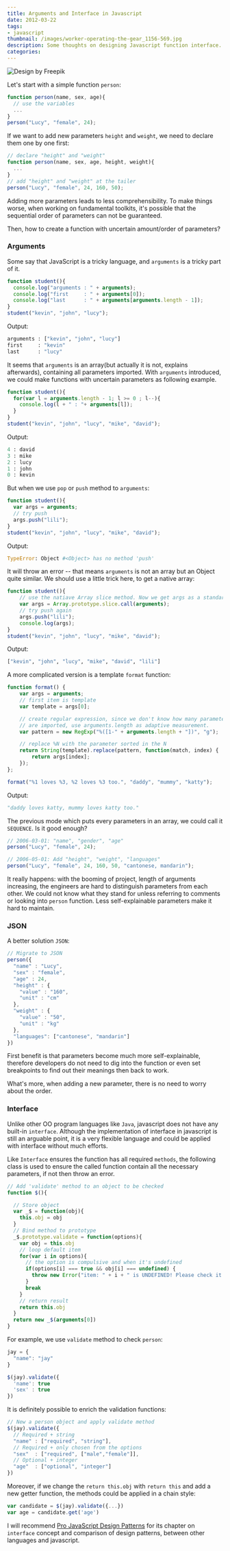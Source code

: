```yaml
---
title: Arguments and Interface in Javascript
date: 2012-03-22
tags:
- javascript
thumbnail: /images/worker-operating-the-gear_1156-569.jpg
description: Some thoughts on designing Javascript function interface.
categories:
---
```

![Design by <a href='http://www.freepik.com/free-photo/worker-operating-the-gear_954804.htm'>Freepik</a>](/images/worker-operating-the-gear_1156-569.jpg)

Let's start with a simple function `person`:

``` javascript
function person(name, sex, age){
  // use the variables
  ...
}
person("Lucy", "female", 24);
```

If we want to add new parameters `height` and `weight`, we need to declare them one by one first:

``` javascript
// declare "height" and "weight"
function person(name, sex, age, height, weight){
  ...
}
// add "height" and "weight" at the tailer
person("Lucy", "female", 24, 160, 50);
```

Adding more parameters leads to less comprehensibility. To make things worse, when working on fundamental toolkits, it's possible that the sequential order of parameters can not be guaranteed.

Then, how to create a function with uncertain amount/order of parameters?

### Arguments

Some say that JavaScript is a tricky language, and `arguments` is a tricky part of it.

``` javascript
function student(){
  console.log("arguments : " + arguments);
  console.log("first     : " + arguments[0]);
  console.log("last      : " + arguments[arguments.length - 1]);
}
student("kevin", "john", "lucy");
```

Output:

```python
arguments : ["kevin", "john", "lucy"]
first     : "kevin"
last      : "lucy"
```

It seems that `arguments` is an array(but actually it is not, explains afterwards), containing all parameters imported. With `arguments` introduced, we could make functions with uncertain parameters as following example.

``` javascript
function student(){
  for(var l = arguments.length - 1; l >= 0 ; l--){
    console.log(l + " : "+ arguments[l]);
  }
}
student("kevin", "john", "lucy", "mike", "david");
```

Output:

```python
4 : david
3 : mike
2 : lucy
1 : john
0 : kevin
```

But when we use `pop` or `push` method to `arguments`:

``` javascript
function student(){
  var args = arguments;
  // try push
  args.push("lili");
}
student("kevin", "john", "lucy", "mike", "david");
```

Output:
```python
TypeError: Object #<Object> has no method 'push'
```
It will throw an error -- that means `arguments` is not an array but an Object quite similar. We should use a little trick here, to get a native array:

``` javascript
function student(){
    // use the natiave Array slice method. Now we get args as a standard array.
    var args = Array.prototype.slice.call(arguments);
    // try push again
    args.push("lili");
    console.log(args);
}
student("kevin", "john", "lucy", "mike", "david");
```
Output:
```python
["kevin", "john", "lucy", "mike", "david", "lili"]
```

A more complicated version is a template `format` function:


``` javascript
function format() {
    var args = arguments;
    // first item is template
    var template = args[0];

    // create regular expression, since we don't know how many parameters
    // are imported, use arguments.length as adaptive measurement.
    var pattern = new RegExp("%([1-" + arguments.length + "])", "g");   

    // replace %N with the parameter sorted in the N
    return String(template).replace(pattern, function(match, index) {   
        return args[index];
    });   
};

format("%1 loves %3, %2 loves %3 too.", "daddy", "mummy", "katty");

```

Output:
```python
"daddy loves katty, mummy loves katty too."
```

The previous mode which puts every parameters in an array, we could call it `SEQUENCE`. Is it good enough?

``` javascript
// 2006-03-01: "name", "gender", "age"
person("Lucy", "female", 24);

// 2006-05-01: Add "height", "weight", "languages"
person("Lucy", "female", 24, 160, 50, "cantonese, mandarin");
```

It really happens: with the booming of project, length of arguments increasing, the engineers are hard to distinguish parameters from each other. We could not know what they stand for unless referring to comments or looking into `person` function. Less self-explainable parameters make it hard to maintain.

### JSON

A better solution `JSON`:

``` javascript
// Migrate to JSON
person({
  "name" : "Lucy",
  "sex" : "female",
  "age" : 24,
  "height" : {
    "value" : "160",
    "unit" : "cm"
  },
  "weight" : {
    "value" : "50",
    "unit" : "kg"
  },
  "languages": ["cantonese", "mandarin"]
})
```

First benefit is that parameters become much more self-explainable, therefore developers do not need to dig into the function or even set breakpoints to find out their meanings then back to work.

What's more, when adding a new parameter, there is no need to worry about the order.

### Interface

Unlike other OO program languages like `Java`, javascript does not have any built-in `interface`. Although the implementation of interface in javascript is still an arguable point, it is a very flexible language and could be applied with interface without much efforts.

Like `Interface` ensures the function has all required `methods`, the following class is used to ensure the called function contain all the necessary parameters, if not then throw an error.

``` javascript
// Add 'validate' method to an object to be checked
function $(){

  // Store object
  var _$ = function(obj){
    this.obj = obj
  }
  // Bind method to prototype
  _$.prototype.validate = function(options){
    var obj = this.obj
    // loop default item
    for(var i in options){
      // the option is compulsive and when it's undefined
      if(options[i] === true && obj[i] === undefined) {
        throw new Error("item: " + i + " is UNDEFINED! Please check it.")
      }
      break
    }
    // return result
    return this.obj
  }
  return new _$(arguments[0])
}  

```
For example, we use `validate` method to check `person`:    

```javascript
jay = {
  "name": "jay"
}

$(jay).validate({
  'name': true
  'sex' : true
})
```

It is definitely possible to enrich the validation functions:

```javascript
// New a person object and apply validate method
$(jay).validate({
  // Required + string
  "name" : ["required", "string"],  
  // Required + only chosen from the options
  "sex"  : ["required", ["male","female"]],
  // Optional + integer
  "age"  : ["optional", "integer"]  
})
```

Moreover, if we change the `return this.obj` with `return this` and add a new getter function, the methods could be applied in a chain style:

```javascript
var candidate = $(jay).validate({...})
var age = candidate.get('age')
```

I will recommend [Pro JavaScript Design Patterns](http://www.google.com/#&q=Pro+JavaScript+Design+Patterns) for its chapter on `interface` concept and comparison of design patterns, between other languages and javascript.
